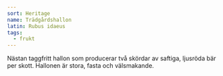 ```yaml
---
sort: Heritage
name: Trädgårdshallon
latin: Rubus idaeus
tags:
  - frukt
---
```


Nästan taggfritt hallon som producerar två skördar av saftiga, ljusröda bär per skott. Hallonen är stora, fasta och välsmakande.

